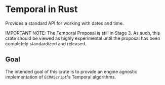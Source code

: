 # Temporal in Rust

Provides a standard API for working with dates and time.

IMPORTANT NOTE: The Temporal Proposal is still in Stage 3. As such, this crate should be viewed
as highly experimental until the proposal has been completely standardized and released.

## Goal

The intended goal of this crate is to provide an engine agnostic
implementation of `ECMAScript`'s Temporal algorithms.

